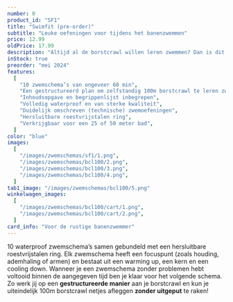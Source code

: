 ```yaml
---
number: 0
product_id: "SF1"
title: "Swimfit (pre-order)"
subtitle: "Leuke oefeningen voor tijdens het banenzwemmen"
price: 12.99
oldPrice: 17.99
description: "Altijd al de borstcrawl willen leren zwemmen? Dan is dit je kans! Door middel van 10 opbouwende zwemschema’s van ieder 60 minuten kun je zelfstandig werken aan de basiselementen van de borstcrawl. Zo leer jij een 100m borstcrawl zwemmen met de juiste basistechniek. De schema's zijn volledig waterproof zodat jij er onbeperkt mee kunt zwemmen."
inStock: true
preorder: "mei 2024"
features:
  [
    "10 zwemschema’s van ongeveer 60 min",
    "Een gestructureerd plan om zelfstandig 100m borstcrawl te leren zwemmen",
    "Inhoudsopgave en begrippenlijst inbegrepen",
    "Volledig waterproof en van sterke kwaliteit",
    "Duidelijk omschreven (technische) zwemoefeningen",
    "Hersluitbare roestvrijstalen ring",
    "Verkrijgbaar voor een 25 of 50 meter bad",
  ]
color: "blue"
images:
  [
    "/images/zwemschemas/sf1/1.png",
    "/images/zwemschemas/bcl100/2.png",
    "/images/zwemschemas/bcl100/3.png",
    "/images/zwemschemas/bcl100/4.png",
  ]
tab1_image: "/images/zwemschemas/bcl100/5.png"
winkelwagen_images:
  [
    "/images/zwemschemas/bcl100/cart/1.png",
    "/images/zwemschemas/bcl100/cart/2.png",
  ]
card_info: "Voor de rustige banenzwemmer"
---
```


10 waterproof zwemschema’s samen gebundeld met een hersluitbare roestvrijstalen ring. Elk zwemschema heeft een focuspunt (zoals houding, ademhaling of armen) en bestaat uit een warming up, een kern en een cooling down. Wanneer je een zwemschema zonder problemen hebt voltooid binnen de aangegeven tijd ben je klaar voor het volgende schema. Zo werk jij op een **gestructureerde manier** aan je borstcrawl en kun je uiteindelijk 100m borstcrawl netjes afleggen **zonder uitgeput** te raken!

<!-- Todo: Uiteindelijk met varianten werken (per niveau), en dan bepaalde attributes hier heen halen (zoals stock) -->
